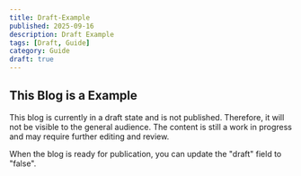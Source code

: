 ```yaml
---
title: Draft-Example
published: 2025-09-16
description: Draft Example
tags: [Draft, Guide]
category: Guide
draft: true
---
```


## This Blog is a Example

This blog is currently in a draft state and is not published. Therefore, it will not be visible to the general audience. The content is still a work in progress and may require further editing and review.

When the blog is ready for publication, you can update the "draft" field to "false".